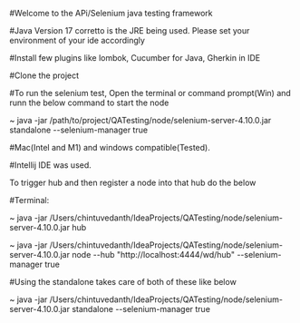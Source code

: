 #Welcome to the APi/Selenium java testing framework

#Java Version 17 corretto is the JRE being used. Please set your environment of your ide accordingly

#Install few plugins like lombok, Cucumber for Java, Gherkin in IDE

#Clone the project

#To run the selenium test, Open the terminal or command prompt(Win) and runn the below command to start the node

~ java -jar /path/to/project/QATesting/node/selenium-server-4.10.0.jar standalone --selenium-manager true

#Mac(Intel and M1) and windows compatible(Tested).

#Intellij IDE was used.


To trigger hub and then register a node into that hub do the below

#Terminal:

~ java -jar /Users/chintuvedanth/IdeaProjects/QATesting/node/selenium-server-4.10.0.jar hub

~ java -jar /Users/chintuvedanth/IdeaProjects/QATesting/node/selenium-server-4.10.0.jar node --hub "http://localhost:4444/wd/hub" --selenium-manager true


#Using the standalone takes care of both of these like below

~ java -jar /Users/chintuvedanth/IdeaProjects/QATesting/node/selenium-server-4.10.0.jar standalone --selenium-manager true
